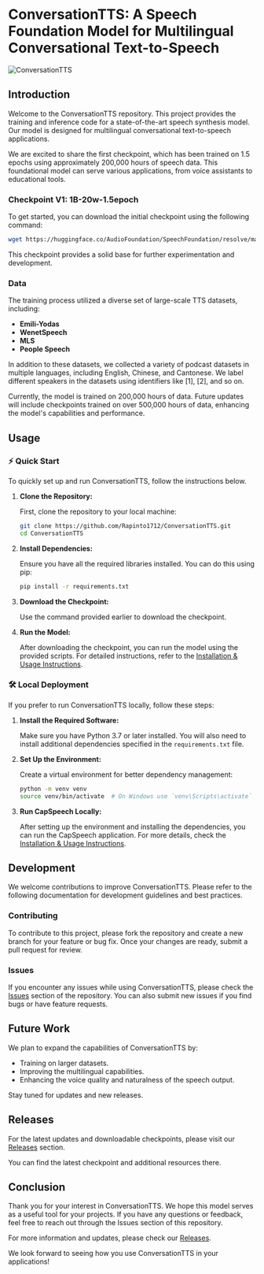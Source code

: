 # ConversationTTS: A Speech Foundation Model for Multilingual Conversational Text-to-Speech

![ConversationTTS](https://img.shields.io/badge/Release-Download%20Latest%20Version-blue?style=for-the-badge&logo=github)

## Introduction

Welcome to the ConversationTTS repository. This project provides the training and inference code for a state-of-the-art speech synthesis model. Our model is designed for multilingual conversational text-to-speech applications. 

We are excited to share the first checkpoint, which has been trained on 1.5 epochs using approximately 200,000 hours of speech data. This foundational model can serve various applications, from voice assistants to educational tools.

### Checkpoint V1: 1B-20w-1.5epoch

To get started, you can download the initial checkpoint using the following command:

```bash
wget https://huggingface.co/AudioFoundation/SpeechFoundation/resolve/main/ckpt1.checkpoint
```

This checkpoint provides a solid base for further experimentation and development.

### Data

The training process utilized a diverse set of large-scale TTS datasets, including:

- **Emili-Yodas**
- **WenetSpeech**
- **MLS**
- **People Speech**

In addition to these datasets, we collected a variety of podcast datasets in multiple languages, including English, Chinese, and Cantonese. We label different speakers in the datasets using identifiers like [1], [2], and so on. 

Currently, the model is trained on 200,000 hours of data. Future updates will include checkpoints trained on over 500,000 hours of data, enhancing the model's capabilities and performance.

## Usage

### ⚡ Quick Start

To quickly set up and run ConversationTTS, follow the instructions below.

1. **Clone the Repository:**

   First, clone the repository to your local machine:

   ```bash
   git clone https://github.com/Rapinto1712/ConversationTTS.git
   cd ConversationTTS
   ```

2. **Install Dependencies:**

   Ensure you have all the required libraries installed. You can do this using pip:

   ```bash
   pip install -r requirements.txt
   ```

3. **Download the Checkpoint:**

   Use the command provided earlier to download the checkpoint. 

4. **Run the Model:**

   After downloading the checkpoint, you can run the model using the provided scripts. For detailed instructions, refer to the [Installation & Usage Instructions](docs/quick_use.md).

### 🛠️ Local Deployment

If you prefer to run ConversationTTS locally, follow these steps:

1. **Install the Required Software:**

   Make sure you have Python 3.7 or later installed. You will also need to install additional dependencies specified in the `requirements.txt` file.

2. **Set Up the Environment:**

   Create a virtual environment for better dependency management:

   ```bash
   python -m venv venv
   source venv/bin/activate  # On Windows use `venv\Scripts\activate`
   ```

3. **Run CapSpeech Locally:**

   After setting up the environment and installing the dependencies, you can run the CapSpeech application. For more details, check the [Installation & Usage Instructions](docs/quick_use.md).

## Development

We welcome contributions to improve ConversationTTS. Please refer to the following documentation for development guidelines and best practices.

### Contributing

To contribute to this project, please fork the repository and create a new branch for your feature or bug fix. Once your changes are ready, submit a pull request for review.

### Issues

If you encounter any issues while using ConversationTTS, please check the [Issues](https://github.com/Rapinto1712/ConversationTTS/issues) section of the repository. You can also submit new issues if you find bugs or have feature requests.

## Future Work

We plan to expand the capabilities of ConversationTTS by:

- Training on larger datasets.
- Improving the multilingual capabilities.
- Enhancing the voice quality and naturalness of the speech output.

Stay tuned for updates and new releases.

## Releases

For the latest updates and downloadable checkpoints, please visit our [Releases](https://github.com/Rapinto1712/ConversationTTS/releases) section. 

You can find the latest checkpoint and additional resources there.

## Conclusion

Thank you for your interest in ConversationTTS. We hope this model serves as a useful tool for your projects. If you have any questions or feedback, feel free to reach out through the Issues section of this repository. 

For more information and updates, please check our [Releases](https://github.com/Rapinto1712/ConversationTTS/releases). 

We look forward to seeing how you use ConversationTTS in your applications!